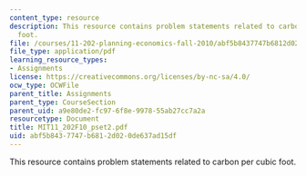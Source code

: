 ```yaml
---
content_type: resource
description: This resource contains problem statements related to carbon per cubic
  foot.
file: /courses/11-202-planning-economics-fall-2010/abf5b8437747b6812d020de637ad15df_MIT11_202F10_pset2.pdf
file_type: application/pdf
learning_resource_types:
- Assignments
license: https://creativecommons.org/licenses/by-nc-sa/4.0/
ocw_type: OCWFile
parent_title: Assignments
parent_type: CourseSection
parent_uid: a9e80de2-fc97-6f8e-9978-55ab27cc7a2a
resourcetype: Document
title: MIT11_202F10_pset2.pdf
uid: abf5b843-7747-b681-2d02-0de637ad15df
---
```

This resource contains problem statements related to carbon per cubic foot.